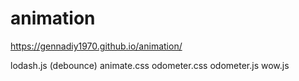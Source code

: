 # animation
https://gennadiy1970.github.io/animation/


lodash.js (debounce)
animate.css
odometer.css 
odometer.js
wow.js